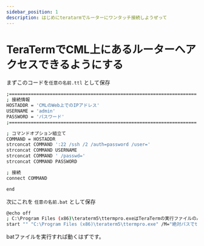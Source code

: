 ```yaml
---
sidebar_position: 1
description: はじめにteratarmでルーターにワンタッチ接続しようぜって
---
```


# TeraTermでCML上にあるルーターへアクセスできるようにする

まずこのコードを`任意の名前.ttl` として保存

```bash
;=====================================================================
; 接続情報
HOSTADDR = 'CMLのWeb上でのIPアドレス'
USERNAME = 'admin'
PASSWORD = 'パスワード'
;=====================================================================

; コマンドオプション組立て
COMMAND = HOSTADDR
strconcat COMMAND ':22 /ssh /2 /auth=password /user='
strconcat COMMAND USERNAME
strconcat COMMAND ' /passwd='
strconcat COMMAND PASSWORD

; 接続
connect COMMAND

end

```

次にこれを `任意の名前.bat` として保存

```bash
@echo off
; C:\Program Files (x86)\teraterm5\ttermpro.exeはTeraTermの実行ファイルのパスです。インストール先に合わせて適宜変更
start "" "C:\Program Files (x86)\teraterm5\ttermpro.exe" /M="絶対パスでttlファイルのパスを明示"
```

batファイルを実行すれば動くはずです。